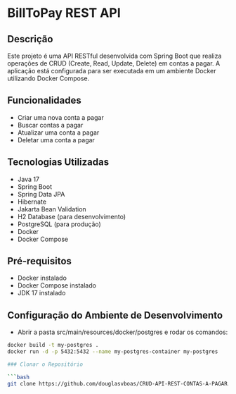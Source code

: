 # BillToPay REST API

## Descrição

Este projeto é uma API RESTful desenvolvida com Spring Boot que realiza operações de CRUD (Create, Read, Update, Delete) em contas a pagar. A aplicação está configurada para ser executada em um ambiente Docker utilizando Docker Compose.

## Funcionalidades

- Criar uma nova conta a pagar
- Buscar contas a pagar
- Atualizar uma conta a pagar
- Deletar uma conta a pagar

## Tecnologias Utilizadas

- Java 17
- Spring Boot
- Spring Data JPA
- Hibernate
- Jakarta Bean Validation
- H2 Database (para desenvolvimento)
- PostgreSQL (para produção)
- Docker
- Docker Compose

## Pré-requisitos

- Docker instalado
- Docker Compose instalado
- JDK 17 instalado

## Configuração do Ambiente de Desenvolvimento

- Abrir a pasta src/main/resources/docker/postgres e rodar os comandos:

```bash
docker build -t my-postgres .
docker run -d -p 5432:5432 --name my-postgres-container my-postgres

### Clonar o Repositório

```bash
git clone https://github.com/douglasvboas/CRUD-API-REST-CONTAS-A-PAGAR.git